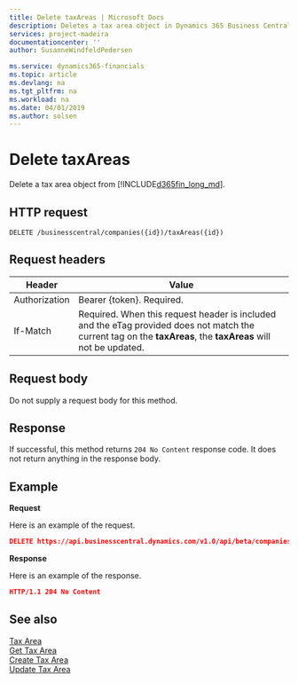 ```yaml
---
title: Delete taxAreas | Microsoft Docs
description: Deletes a tax area object in Dynamics 365 Business Central.
services: project-madeira
documentationcenter: ''
author: SusanneWindfeldPedersen

ms.service: dynamics365-financials
ms.topic: article
ms.devlang: na
ms.tgt_pltfrm: na
ms.workload: na
ms.date: 04/01/2019
ms.author: solsen
---
```


# Delete taxAreas
Delete a tax area object from [!INCLUDE[d365fin_long_md](../../includes/d365fin_long_md.md)].

## HTTP request
```
DELETE /businesscentral/companies({id})/taxAreas({id})
```

## Request headers

|Header|Value|
|------|-----|
|Authorization  |Bearer {token}. Required. |
|If-Match       |Required. When this request header is included and the eTag provided does not match the current tag on the **taxAreas**, the **taxAreas** will not be updated. |

## Request body

Do not supply a request body for this method.

## Response

If successful, this method returns ```204 No Content``` response code. It does not return anything in the response body.

## Example

**Request**

Here is an example of the request.

```json
DELETE https://api.businesscentral.dynamics.com/v1.0/api/beta/companies({id})/taxAreas({id})
```

**Response** 

Here is an example of the response. 

```json
HTTP/1.1 204 No Content
```

## See also

[Tax Area](../resources/dynamics_taxarea.md)  
[Get Tax Area](../api/dynamics_taxarea_get.md)  
[Create Tax Area](../api/dynamics_create_taxarea.md)  
[Update Tax Area](../api/dynamics_taxarea_update.md)  
